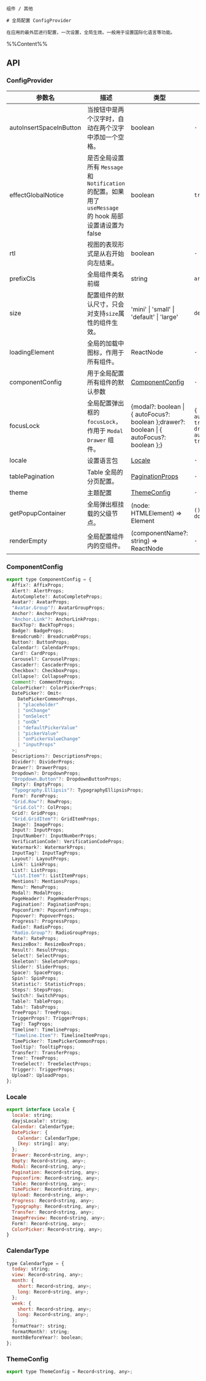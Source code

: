 `````
组件 / 其他

# 全局配置 ConfigProvider

在应用的最外层进行配置，一次设置，全局生效。一般用于设置国际化语言等功能。
`````

%%Content%%

## API

### ConfigProvider

|参数名|描述|类型|默认值|版本|
|---|---|---|---|---|
|autoInsertSpaceInButton|当按钮中是两个汉字时，自动在两个汉字中添加一个空格。|boolean |`-`|2.3.0|
|effectGlobalNotice|是否全局设置所有 `Message` 和 `Notification` 的配置。如果用了 `useMessage` 的 hook 局部设置请设置为 false|boolean |`true`|2.40.0|
|rtl|视图的表现形式是从右开始向左结束。|boolean |`-`|2.36.0|
|prefixCls|全局组件类名前缀|string |`arco`|-|
|size|配置组件的默认尺寸，只会对支持`size`属性的组件生效。|'mini' \| 'small' \| 'default' \| 'large' |`default`|-|
|loadingElement|全局的加载中图标，作用于所有组件。|ReactNode |`-`|-|
|componentConfig|用于全局配置所有组件的默认参数|[ComponentConfig](#componentconfig) |`-`|2.23.0|
|focusLock|全局配置弹出框的 `focusLock`，作用于 `Modal` `Drawer` 组件。|{modal?: boolean \| { autoFocus?: boolean };drawer?: boolean \| { autoFocus?: boolean };} |`{ modal: { autoFocus: true }, drawer: { autoFocus: true }}`|2.13.0|
|locale|设置语言包|[Locale](#locale) |`-`|-|
|tablePagination|Table 全局的分页配置。|[PaginationProps](pagination#pagination) |`-`|2.6.0|
|theme|主题配置|[ThemeConfig](#themeconfig) |`-`|-|
|getPopupContainer|全局弹出框挂载的父级节点。|(node: HTMLElement) => Element |`() => document.body`|-|
|renderEmpty|全局配置组件内的空组件。|(componentName?: string) => ReactNode |`-`|2.10.0|

### ComponentConfig

```js
export type ComponentConfig = {
  Affix?: AffixProps;
  Alert?: AlertProps;
  AutoComplete?: AutoCompleteProps;
  Avatar?: AvatarProps;
  "Avatar.Group"?: AvatarGroupProps;
  Anchor?: AnchorProps;
  "Anchor.Link"?: AnchorLinkProps;
  BackTop?: BackTopProps;
  Badge?: BadgeProps;
  Breadcrumb?: BreadcrumbProps;
  Button?: ButtonProps;
  Calendar?: CalendarProps;
  Card?: CardProps;
  Carousel?: CarouselProps;
  Cascader?: CascaderProps;
  Checkbox?: CheckboxProps;
  Collapse?: CollapseProps;
  Comment?: CommentProps;
  ColorPicker?: ColorPickerProps;
  DatePicker?: Omit<
    DatePickerCommonProps,
    | "placeholder"
    | "onChange"
    | "onSelect"
    | "onOk"
    | "defaultPickerValue"
    | "pickerValue"
    | "onPickerValueChange"
    | "inputProps"
  >;
  Descriptions?: DescriptionsProps;
  Divider?: DividerProps;
  Drawer?: DrawerProps;
  Dropdown?: DropdownProps;
  "Dropdown.Button"?: DropdownButtonProps;
  Empty?: EmptyProps;
  "Typography.Ellipsis"?: TypographyEllipsisProps;
  Form?: FormProps;
  "Grid.Row"?: RowProps;
  "Grid.Col"?: ColProps;
  Grid?: GridProps;
  "Grid.GridItem"?: GridItemProps;
  Image?: ImageProps;
  Input?: InputProps;
  InputNumber?: InputNumberProps;
  VerificationCode?: VerificationCodeProps;
  Watermark?: WatermarkProps;
  InputTag?: InputTagProps;
  Layout?: LayoutProps;
  Link?: LinkProps;
  List?: ListProps;
  "List.Item"?: ListItemProps;
  Mentions?: MentionsProps;
  Menu?: MenuProps;
  Modal?: ModalProps;
  PageHeader?: PageHeaderProps;
  Pagination?: PaginationProps;
  Popconfirm?: PopconfirmProps;
  Popover?: PopoverProps;
  Progress?: ProgressProps;
  Radio?: RadioProps;
  "Radio.Group"?: RadioGroupProps;
  Rate?: RateProps;
  ResizeBox?: ResizeBoxProps;
  Result?: ResultProps;
  Select?: SelectProps;
  Skeleton?: SkeletonProps;
  Slider?: SliderProps;
  Space?: SpaceProps;
  Spin?: SpinProps;
  Statistic?: StatisticProps;
  Steps?: StepsProps;
  Switch?: SwitchProps;
  Table?: TableProps;
  Tabs?: TabsProps;
  TreeProps?: TreeProps;
  TriggerProps?: TriggerProps;
  Tag?: TagProps;
  Timeline?: TimelineProps;
  "Timeline.Item"?: TimelineItemProps;
  TimePicker?: TimePickerCommonProps;
  Tooltip?: TooltipProps;
  Transfer?: TransferProps;
  Tree?: TreeProps;
  TreeSelect?: TreeSelectProps;
  Trigger?: TriggerProps;
  Upload?: UploadProps;
};
```

### Locale

```js
export interface Locale {
  locale: string;
  dayjsLocale?: string;
  Calendar: CalendarType;
  DatePicker: {
    Calendar: CalendarType;
    [key: string]: any;
  };
  Drawer: Record<string, any>;
  Empty: Record<string, any>;
  Modal: Record<string, any>;
  Pagination: Record<string, any>;
  Popconfirm: Record<string, any>;
  Table: Record<string, any>;
  TimePicker: Record<string, any>;
  Upload: Record<string, any>;
  Progress: Record<string, any>;
  Typography: Record<string, any>;
  Transfer: Record<string, any>;
  ImagePreview: Record<string, any>;
  Form?: Record<string, any>;
  ColorPicker: Record<string, any>;
}
```

### CalendarType

```js
type CalendarType = {
  today: string;
  view: Record<string, any>;
  month: {
    short: Record<string, any>;
    long: Record<string, any>;
  };
  week: {
    short: Record<string, any>;
    long: Record<string, any>;
  };
  formatYear?: string;
  formatMonth?: string;
  monthBeforeYear?: boolean;
};
```

### ThemeConfig

```js
export type ThemeConfig = Record<string, any>;
```
